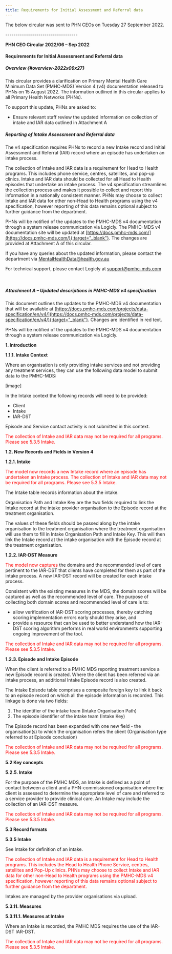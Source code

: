 ```yaml
---
title: Requirements for Initial Assessment and Referral data
---
```


The below circular was sent to PHN CEOs on Tuesday 27 September 2022.

\-\-\-\-\-\-\-\-\-\-\-\-\-\-\-\-\-\-\-\-\-\-\-\-\-\-\-\-\-\-\-\-\-\-\-

**PHN CEO Circular 2022/06 – Sep 2022**

#### Requirements for Initial Assessment and Referral data

##### Overview {#overview-2022x09x27}

This circular provides a clarification on Primary Mental Health Care Minimum Data Set (PMHC-MDS) Version 4 (v4) documentation released to PHNs on 15 August 2022. The information outlined in this circular applies to all Primary Health Networks (PHNs).  

To support this update, PHNs are asked to:

* Ensure relevant staff review the updated information on collection of intake and IAR data outlined in Attachment A

##### Reporting of Intake Assessment and Referral data

The v4 specification requires PHNs to record a new Intake record and Initial Assessment and Referral (IAR) record where an episode has undertaken an intake process.

The collection of Intake and IAR data is a requirement for Head to Health programs. This includes phone service, centres, satellites, and pop-up clinics. Intake and IAR data should be collected for all Head to Health episodes that undertake an intake process. The v4 specification streamlines the collection process and makes it possible to collect and report this information in a nationally consistent manner.
PHNs may choose to collect Intake and IAR data for other non-Head to Health programs using the v4 specification, however reporting of this data remains optional subject to further guidance from the department.

PHNs will be notified of the updates to the PMHC-MDS v4 documentation through a system release communication via Logicly. The PMHC-MDS v4 documentation site will be updated at [https://docs.pmhc-mds.com/](https://docs.pmhc-mds.com/){:target="_blank"}. The changes are provided at Attachment A of this circular.

If you have any queries about the updated information, please contact the department via [MentalHealthData@health.gov.au](MentalHealthData@health.gov.au)

For technical support, please contact Logicly at [support@pmhc-mds.com](support@pmhc-mds.com)

 
##### Attachment A – Updated descriptions in PMHC-MDS v4 specification

This document outlines the updates to the PMHC-MDS v4 documentation that will be available at [https://docs.pmhc-mds.com/projects/data-specification/en/v4/](https://docs.pmhc-mds.com/projects/data-specification/en/v4/){:target="_blank"}. Changes are identified in red text.

PHNs will be notified of the updates to the PMHC-MDS v4 documentation through a system release communication via Logicly.

**1. Introduction**

**1.1.1. Intake Context**

Where an organisation is only providing intake services and not providing any treatment services, they can use the following data model to submit data to the PMHC-MDS:

[image]

In the Intake context the following records will need to be provided:

* Client
* Intake
* IAR-DST

Episode and Service contact activity is not submitted in this context.

<span style="color:red">The collection of Intake and IAR data may not be required for all programs. Please see 5.3.5 Intake.</span>

**1.2. New Records and Fields in Version 4**

**1.2.1. Intake**

<span style="color:red">The model now records a new Intake record where an episode has undertaken an Intake process. The collection of Intake and IAR data may not be required for all programs. Please see 5.3.5 Intake.</span>

The Intake table records information about the intake.

Organisation Path and Intake Key are the two fields required to link the Intake record at the intake provider organisation to the Episode record at the treatment organisation.

The values of these fields should be passed along by the intake organisation to the treatment organisation where the treatment organisation will use them to fill in Intake Organisation Path and Intake Key. This will then link the Intake record at the intake organisation with the Episode record at the treatment organisation.

**1.2.2. IAR-DST Measure**

<span style="color:red">The model now captures</span> the domains and the recommended level of care pertinent to the IAR-DST that clients have completed for them as part of the intake process. A new IAR-DST record will be created for each intake process.

Consistent with the existing measures in the MDS, the domain scores will be captured as well as the recommended level of care. The purpose of collecting both domain scores and recommended level of care is to:

* allow verification of IAR-DST scoring processes, thereby catching scoring implementation errors early should they arise, and
* provide a resource that can be used to better understand how the IAR-DST scoring algorithm performs in real world environments supporting ongoing improvement of the tool.

<span style="color:red">The collection of Intake and IAR data may not be required for all programs. Please see 5.3.5 Intake.</span>

**1.2.3. Episode and Intake Episode**

When the client is referred to a PMHC MDS reporting treatment service a new Episode record is created.
Where the client has been referred via an intake process, an additional Intake Episode record is also created.  

The Intake Episode table comprises a composite foreign key to link it back to an episode record on which all the episode information is recorded. This linkage is done via two fields:

1.	The identifier of the intake team (Intake Organisation Path)
2.	The episode identifier of the intake team (Intake Key)

The Episode record has been expanded with one new field - the organisation(s) to which the organisation refers the client (Organisation type referred to at Episode conclusion)

<span style="color:red">The collection of Intake and IAR data may not be required for all programs. Please see 5.3.5 Intake.</span>

**5.2 Key concepts**

**5.2.5. Intake**

For the purpose of the PMHC MDS, an Intake is defined as a point of contact between a client and a PHN-commissioned organisation where the client is assessed to determine the appropriate level of care and referred to a service provider to provide clinical care. An Intake may include the collection of an IAR-DST measure.

<span style="color:red">The collection of Intake and IAR data may not be required for all programs. Please see 5.3.5 Intake.</span>

**5.3 Record formats**

**5.3.5 Intake**

See Intake for definition of an intake.

<span style="color:red">The collection of Intake and IAR data is a requirement for Head to Health programs. This includes the Head to Health Phone Service, centres, satellites and Pop-Up clinics. PHNs may choose to collect Intake and IAR data for other non-Head to Health programs using the PMHC-MDS v4 specification, however reporting of this data remains optional subject to further guidance from the department.</span>

Intakes are managed by the provider organisations via upload.

**5.3.11. Measures**

**5.3.11.1. Measures at Intake**

Where an Intake is recorded, the PMHC MDS requires the use of the IAR-DST IAR-DST.

<span style="color:red">The collection of Intake and IAR data may not be required for all programs. Please see 5.3.5 Intake.</span>
